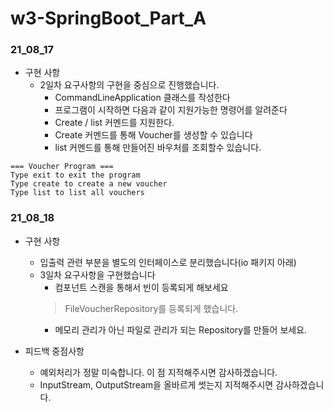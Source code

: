 # w3-SpringBoot_Part_A

### 21_08_17
- 구현 사항
  - 2일차 요구사항의 구현을 중심으로 진행했습니다.
    - CommandLineApplication 클래스를 작성한다
    - 프로그램이 시작하면 다음과 같이 지원가능한 명령어를 알려준다
    - Create / list 커멘드를 지원한다.
    - Create 커멘드를 통해 Voucher를 생성할 수 있습니다
    - list 커멘드를 통해 만들어진 바우처를 조회할수 있습니다.
```
=== Voucher Program ===
Type exit to exit the program
Type create to create a new voucher
Type list to list all vouchers
```

### 21_08_18
- 구현 사항
  - 입출력 관련 부분을 별도의 인터페이스로 분리했습니다(io 패키지 아래)
  - 3일차 요구사항을 구현했습니다
    - 컴포넌트 스캔을 통해서 빈이 등록되게 해보세요
    > FileVoucherRepository를 등록되게 했습니다.
    - 메모리 관리가 아닌 파일로 관리가 되는 Repository를 만들어 보세요.

- 피드백 중점사항
  - 예외처리가 정말 미숙합니다. 이 점 지적해주시면 감사하겠습니다.
  - InputStream, OutputStream을 올바르게 썻는지 지적해주시면 감사하겠습니다.
